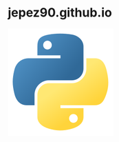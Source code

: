 # jepez90.github.io
[![svg img](img/Readme_media/logoPythonBasic.svg)](https://twitter.com/Jepez90)
